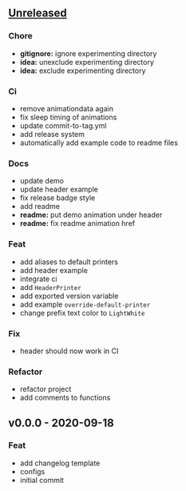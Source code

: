 <a name="unreleased"></a>
## [Unreleased]

### Chore
- **gitignore:** ignore experimenting directory
- **idea:** unexclude experimenting directory
- **idea:** exclude experimenting directory

### Ci
- remove animationdata again
- fix sleep timing of animations
- update commit-to-tag.yml
- add release system
- automatically add example code to readme files

### Docs
- update demo
- update header example
- fix release badge style
- add readme
- **readme:** put demo animation under header
- **readme:** fix readme animation href

### Feat
- add aliases to default printers
- add header example
- integrate ci
- add `HeaderPrinter`
- add exported version variable
- add example `override-default-printer`
- change prefix text color to `LightWhite`

### Fix
- header should now work in CI

### Refactor
- refactor project
- add comments to functions


<a name="v0.0.0"></a>
## v0.0.0 - 2020-09-18
### Feat
- add changelog template
- configs
- initial commit


[Unreleased]: https://github.com/dops-cli/dops/compare/v0.0.0...HEAD
